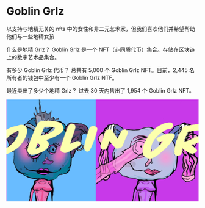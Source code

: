 # Goblin Grlz

以支持与地精无关的 nfts 中的女性和非二元艺术家，但我们喜欢他们并希望帮助他们与一些地精女孩

 什么是地精 Grlz？
Goblin Grlz 是一个 NFT（非同质代币）集合。存储在区块链上的数字艺术品集合。

有多少 Goblin Grlz 代币？
总共有 5,000 个 Goblin Grlz NFT。目前，2,445 名所有者的钱包中至少有一个 Goblin Grlz NTF。

最近卖出了多少个地精 Grlz？
过去 30 天内售出了 1,954 个 Goblin Grlz NFT。

![fnt](asdasdasda.png)
